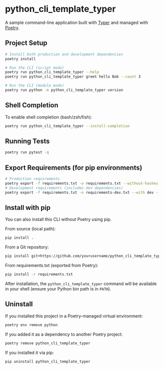# python_cli_template_typer

A sample command-line application built with [Typer](https://typer.tiangolo.com/) and managed with [Poetry](https://python-poetry.org/).

## Project Setup

```bash
# Install both production and development dependencies
poetry install

# Run the CLI (script mode)
poetry run python_cli_template_typer --help
poetry run python_cli_template_typer greet hello Bob --count 3

# Run the CLI (module mode)
poetry run python -m python_cli_template_typer version
```

## Shell Completion

To enable shell completion (bash/zsh/fish):

```bash
poetry run python_cli_template_typer --install-completion
```

## Running Tests

```bash
poetry run pytest -q
```

## Export Requirements (for pip environments)

```bash
# Production requirements
poetry export -f requirements.txt -o requirements.txt --without-hashes
# Development requirements (includes dev dependencies)
poetry export -f requirements.txt -o requirements-dev.txt --with dev --without-hashes
```

## Install with pip

You can also install this CLI without Poetry using pip.

From source (local path):
```bash
pip install .
```

From a Git repository:
```bash
pip install git+https://github.com/yourusername/python_cli_template_typer.git
```

From requirements.txt (exported from Poetry):
```bash
pip install -r requirements.txt
```

After installation, the `python_cli_template_typer` command will be available in your shell (ensure your Python bin path is in `PATH`).

## Uninstall

If you installed this project in a Poetry-managed virtual environment:
```bash
poetry env remove python
```

If you added it as a dependency to another Poetry project:
```bash
poetry remove python_cli_template_typer
```

If you installed it via pip:
```bash
pip uninstall python_cli_template_typer
```

